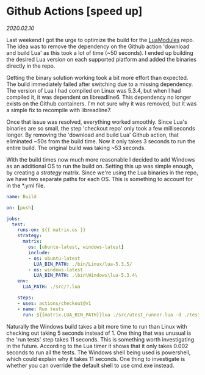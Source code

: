 # Github Actions \[speed up\]

*2020.02.10*

Last weekend I got the urge to optimize the build for the [LuaModules](https://github.com/intxparts/LuaModules) repo. The idea was to remove the dependency on the Github action 'download and build Lua' as this took a lot of time (~50 seconds). I ended up building the desired Lua version on each supported platform and added the binaries directly in the repo. 

Getting the binary solution working took a bit more effort than expected. The build immediately failed after switching due to a missing dependency. The version of Lua I had compiled on Linux was 5.3.4, but when I had compiled it, it was dependent on libreadline6. This dependency no longer exists on the Github containers. I'm not sure why it was removed, but it was a simple fix to recompile with libreadline7. 

Once that issue was resolved, everything worked smoothly. Since Lua's binaries are so small, the step 'checkout repo' only took a few milliseconds longer. By removing the 'download and build Lua' Github action, that eliminated ~50s from the build time. Now it only takes 3 seconds to run the entire build. The original build was taking ~53 seconds. 

With the build times now much more reasonable I decided to add Windows as an additional OS to run the build on. Setting this up was simple enough, by creating a *strategy* matrix. Since we're using the Lua binaries in the repo, we have two separate paths for each OS. This is something to account for in the \*.yml file. 


```yml
name: Build

on: [push]

jobs:
  test:
    runs-on: ${{ matrix.os }}
    strategy:
      matrix:
        os: [ubuntu-latest, windows-latest]
        include:
        - os: ubuntu-latest
          LUA_BIN_PATH: ./bin/Linux/lua-5.3.5/
        - os: windows-latest
          LUA_BIN_PATH: .\bin\Windows\lua-5.3.4\
    env:
      LUA_PATH: ./src/?.lua

    steps:
    - uses: actions/checkout@v1
    - name: Run tests
      run: ${{matrix.LUA_BIN_PATH}}lua ./src/utest_runner.lua -d ./tests -et efail
```

Naturally the Windows build takes a bit more time to run than Linux with checking out taking 5 seconds instead of 1. One thing that was unusual is the 'run tests' step takes 11 seconds. This is something worth investigating in the future. According to the Lua timer it shows that it only takes 0.002 seconds to run all the tests. The Windows shell being used is powershell, which could explain why it takes 11 seconds. One thing to investigate is whether you can override the default shell to use cmd.exe instead.


